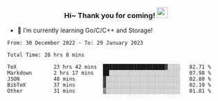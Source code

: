 <h3 align="center">
    Hi~ Thank you for coming!
    <img src="https://media.giphy.com/media/hvRJCLFzcasrR4ia7z/giphy.gif" width="25px">
</h3>

<!--
**pineapple-man/pineapple-man** is a ✨ _special_ ✨ repository because its `README.md` (this file) appears on your GitHub profile.

Here are some ideas to get you started:
- 🔭 I’m currently working on ...
- 🤔 I’m looking for help with ...
- 💬 Ask me about ...
- 📫 How to reach me: ...
- 😄 Pronouns: ...
- ⚡ Fun fact: 
- 👯 I’m looking to collaborate on kubernetes
-->
- 🌱 I’m currently learning Go/C/C++ and Storage!

<!--START_SECTION:waka-->

```text
From: 30 December 2022 - To: 29 January 2023

Total Time: 28 hrs 8 mins

TeX            23 hrs 42 mins  ████████████████████▓░░░░   82.71 %
Markdown       2 hrs 17 mins   ██░░░░░░░░░░░░░░░░░░░░░░░   07.98 %
JSON           48 mins         ▓░░░░░░░░░░░░░░░░░░░░░░░░   02.80 %
BibTeX         37 mins         ▓░░░░░░░░░░░░░░░░░░░░░░░░   02.19 %
Other          31 mins         ▒░░░░░░░░░░░░░░░░░░░░░░░░   01.81 %
```

<!--END_SECTION:waka-->

